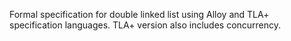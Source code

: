 Formal specification for double linked list using Alloy and TLA+ specification languages.
TLA+ version also includes concurrency.
